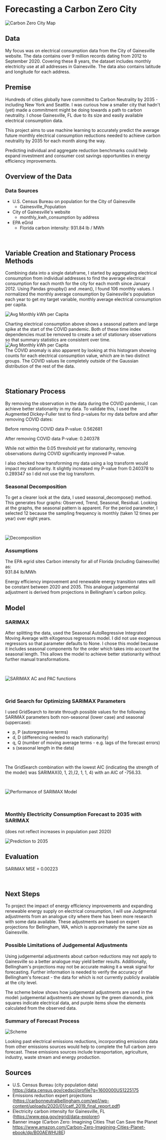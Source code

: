# Forecasting a Carbon Zero City
 
![Carbon Zero City Map](images/CO20_map.jpg)
 
## Data
 
My focus was on electrical consumption data from the City of Gainesville website. The data contains over 9 million records dating from 2012 to September 2020. Covering these 8 years, the dataset includes monthly electricity use at all addresses in Gainesville. The data also contains latitude and longitude for each address.
<br>
 
## Premise
 
Hundreds of cities globally have committed to Carbon Neutrality by 2035 - including New York and Seattle. I was curious how a smaller city that hadn't (yet) made a commitment might be doing towards a path to carbon neutrality. I chose Gainesville, FL due to its size and easily available electrical consumption data.
 
This project aims to use machine learning to accurately predict the average future monthly electrical consumption reductions needed to achieve carbon neutrality by 2035 for each month along the way.
 
Predicting individual and aggregate reduction benchmarks could help expand investment and consumer cost savings opportunities in energy efficiency improvements.
<br>
 
## Overview of the Data
 
### Data Sources
 
* U.S. Census Bureau on population for the City of Gainesville
   * Gainesville_Population
* City of Gainesville's website
   * monthly_kwh_consumption by address
* EPA eGrid
   * Florida carbon intensity: 931.84 lb / MWh
<br>

## Variable Creation and Stationary Process Methods

Combining data into a single dataframe, I started by aggregating electrical consumption from individual addresses to find the average electrical consumption for each month for the city for each month since January 2012. Using Pandas groupby() and .mean(), I found 106 monthly values. I normalized the monthly average consumption by Gainesville's population each year to get my target variable, monthly average electrical consumption per capita.
 
![Avg Monthly kWh per Capita](images/kWh_per_capita.png)
 
Charting electrical consumption above shows a seasonal pattern and large spike at the start of the COVID pandemic. Both of these time index dependencies must be removed to create a set of stationary observations so that summary statistics are consistent over time.
<br>
![Avg Monthly kWh per Capita](images/med_count_hist.png)
<br>
The COVID anomaly is also apparent by looking at this histogram showing counts for each electrical consumption value, which are in two distinct groups. The COVID values lie completely outside of the Gaussian distribution of the rest of the data.
 
<br>
 
## Stationary Process
 
By removing the observation in the data during the COVID pandemic, I can achieve better stationarity in my data. To validate this, I used the Augmented Dickey-Fuller test to find p-values for my data before and after removing COVID dates:
 
Before removing COVID data P-value: 0.562681
 
After removing COVID data P-value: 0.240378
 
While not within the 0.05 threshold yet for stationarity, removing observations during COVID significantly improved P-value.
 
I also checked how transforming my data using a log transform would impact my stationarity. It slightly increased my P-value from 0.240378 to 0.289347 so I did not use the log transform.
<br>
 
### Seasonal Decomposition
 
To get a clearer look at the data, I used seasonal_decompose() method. This generates four graphs: Observed, Trend, Seasonal, Residual. Looking at the graphs, the seasonal pattern is apparent. For the period parameter, I selected 12 because the sampling frequency is monthly (taken 12 times per year) over eight years.
 
<br>
 
![Decomposition](images/seas_decomp.png)
 
### Assumptions
 
The EPA egrid sites Carbon intensity for all of Florida (including Gainesville) as:<br>
931.84 lb/MWh
 
Energy efficiency improvement and renewable energy transition rates will be constant between 2020 and 2035. This analogue judgemental adjustment is derived from projections in Bellingham's carbon policy.
 
## Model
 
### SARIMAX
 
After splitting the data, used the Seasonal AutoRegressive Integrated Moving Average with eXogenous regressors model. I did not use exogenous regressors so that parameter defaults to None. I chose this model because it includes seasonal components for the order which takes into account the seasonal length. This allows the model to achieve better stationarity without further manual transformations.
 
<br>
 
![SARIMAX AC and PAC functions](images/AC_PAC_functions.png)
 
<br>
 
### Grid Search for Optimizing SARIMAX Parameters
I used GridSearch to iterate through possible values for the following SARIMAX parameters both non-seasonal (lower case) and seasonal (uppercase):
* p, P (autoregressive terms)
* d, D (differencing needed to reach stationarity)
* q, Q (number of moving average terms - e.g. lags of the forecast errors)
* s (seasonal length in the data)
<br>
 
The GridSearch combination with the lowest AIC (indicating the strength of the model) was SARIMAX(0, 1, 2),(2, 1, 1, 4) with an AIC of -756.33.
 
<br>
 
![Performance of SARIMAX Model](images/test_pred_plot.png)
 
<br>
 
### Monthly Electricity Consumption Forecast to 2035 with SARIMAX
(does not reflect increases in population past 2020)
 
![Prediction to 2035](images/pred_plot.png)
 
## Evaluation
 
SARIMAX MSE = 0.00223
 
<br>
 
## Next Steps
 
To project the impact of energy efficiency improvements and expanding renewable energy supply on electrical consumption, I will use Judgmental adjustments from an analogue city where there has been more research with some data available. These adjustments are based on expert projections for Bellingham, WA, which is approximately the same size as Gainesville.
 
### Possible Limitations of Judgemental Adjustments
 
Using judgemental adjustments about carbon reductions may not apply to Gainesville so a better analogue may yield better results. Additionally, Bellingham's projections may not be accurate making it a weak signal for forecasting. Further information is needed to verify the accuracy of Bellingham's forecast - the data for which is not currently publicly available at the city level.
 
The scheme below shows how judgemental adjustments are used in the model: judgemental adjustments are shown by the green diamonds, pink squares indicate electrical data, and purple items show the elements calculated from the observed data.
 
### Summary of Forecast Process
 
![Scheme](images/scheme.png)
 
Looking past electrical emissions reductions, incorporating emissions data from other emissions sources would help to complete the full carbon zero forecast. These emissions sources include transportation, agriculture, industry, waste stream and energy production.
 
 
## Sources
* U.S. Census Bureau (city population data)
https://data.census.gov/cedsci/profile?g=1600000US1225175
* Emissions reduction expert projections (https://carbonneutralbellingham.com/wp1/wp-content/uploads/2020/01/catf_2019_final_report.pdf)
* Electricity carbon intensity for Gainesville, FL (https://www.epa.gov/egrid/data-explorer)
* Banner image (Carbon Zero: Imagining Cities That Can Save the Planet  https://www.amazon.com/Carbon-Zero-Imagining-Cities-Planet-ebook/dp/B00AEWHU8E)
 
 
 
 
 
 

